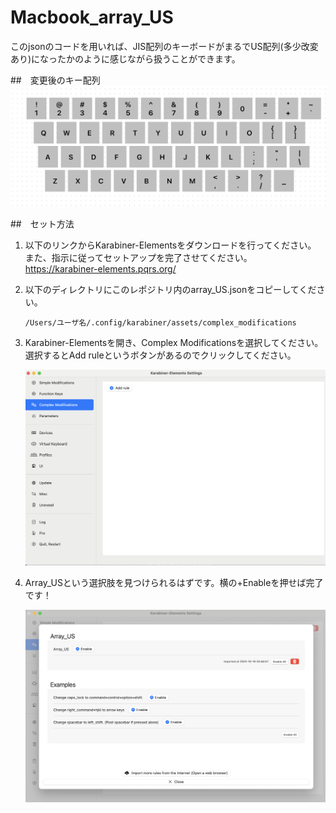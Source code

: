 # Macbook_array_US
このjsonのコードを用いれば、JIS配列のキーボードがまるでUS配列(多少改変あり)になったかのように感じながら扱うことができます。

##　変更後のキー配列
![変更後の配列](material/from_JIS_to_US.jpg "From-JIS-to-US")

##　セット方法
1. 以下のリンクからKarabiner-Elementsをダウンロードを行ってください。
   また、指示に従ってセットアップを完了させてください。
   https://karabiner-elements.pqrs.org/

2. 以下のディレクトリにこのレポジトリ内のarray_US.jsonをコピーしてください。
   ```
   /Users/ユーザ名/.config/karabiner/assets/complex_modifications
   ```

3. Karabiner-Elementsを開き、Complex Modificationsを選択してください。
   選択するとAdd ruleというボタンがあるのでクリックしてください。

   ![Complex-Modifications画面](material/Complex_Modifications.png "From-JIS-to-US")

4. Array_USという選択肢を見つけられるはずです。横の+Enableを押せば完了です！

   ![Array_US](material/Array_US.png "From-JIS-to-US")
